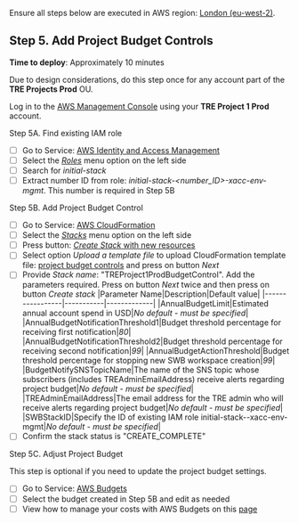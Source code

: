 Ensure all steps below are executed in AWS region: [London (eu-west-2)](https://eu-west-2.console.aws.amazon.com/).

## Step 5. Add Project Budget Controls

**Time to deploy**: Approximately 10 minutes

Due to design considerations, do this step once for any account part of the **TRE Projects Prod** OU.

Log in to the [AWS Management Console](https://console.aws.amazon.com/) using your **TRE Project 1 Prod** account.

Step 5A. Find existing IAM role

- [ ] Go to Service: [AWS Identity and Access Management](https://us-east-1.console.aws.amazon.com/iamv2/home#/home)
- [ ] Select the [*Roles*](https://us-east-1.console.aws.amazon.com/iamv2/home#/roles) menu option on the left side
- [ ] Search for *initial-stack*
- [ ] Extract number ID from role: *initial-stack-<number_ID>-xacc-env-mgmt*. This number is required in Step 5B

Step 5B. Add Project Budget Control

- [ ] Go to Service: [AWS CloudFormation](https://eu-west-2.console.aws.amazon.com/cloudformation/home?region=eu-west-2#/)
- [ ] Select the [*Stacks*](https://eu-west-2.console.aws.amazon.com/cloudformation/home?region=eu-west-2#/stacks) menu option on the left side
- [ ] Press button: [*Create Stack* with new resources](https://eu-west-2.console.aws.amazon.com/cloudformation/home?region=eu-west-2#/stacks/create/template)
- [ ] Select option *Upload a template file* to upload CloudFormation template file: [project budget controls](../../src/components/ProjectBudgetControl-Cfn.yaml) and press on button *Next*
- [ ] Provide *Stack name*: "TREProject1ProdBudgetControl". Add the parameters required. Press on button *Next* twice and then press on button *Create stack*
|Parameter Name|Description|Default value|
|-----------------|-----------|-------------|
|AnnualBudgetLimit|Estimated annual account spend in USD|*No default - must be specified*|
|AnnualBudgetNotificationThreshold1|Budget threshold percentage for receiving first notification|*80*|
|AnnualBudgetNotificationThreshold2|Budget threshold percentage for receiving second notification|*99*|
|AnnualBudgetActionThreshold|Budget threshold percentage for stopping new SWB workspace creation|*99*|
|BudgetNotifySNSTopicName|The name of the SNS topic whose subscribers (includes TREAdminEmailAddress) receive alerts regarding project budget|*No default - must be specified*|
|TREAdminEmailAddress|The email address for the TRE admin who will receive alerts regarding project budget|*No default - must be specified*|
|SWBStackID|Specify the ID of existing IAM role initial-stack-<ID>-xacc-env-mgmt|*No default - must be specified*|
- [ ] Confirm the stack status is "CREATE_COMPLETE"

Step 5C. Adjust Project Budget

This step is optional if you need to update the project budget settings.

- [ ] Go to Service: [AWS Budgets](https://us-east-1.console.aws.amazon.com/billing/home?region=us-east-1&skipRegion=true#/budgets/overview)
- [ ] Select the budget created in Step 5B and edit as needed
- [ ] View how to manage your costs with AWS Budgets on this [page](https://docs.aws.amazon.com/cost-management/latest/userguide/budgets-managing-costs.html)
